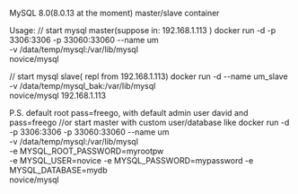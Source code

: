 MySQL 8.0(8.0.13 at the moment) master/slave container

Usage:
// start mysql master(suppose in: 192.168.1.113 )
docker run -d -p 3306:3306 -p 33060:33060 --name um \
-v /data/temp/mysql:/var/lib/mysql  \
novice/mysql

// start mysql slave( repl from 192.168.1.113)
docker run -d --name um_slave \
-v /data/temp/mysql_bak:/var/lib/mysql  \
novice/mysql 192.168.1.113

P.S. default root pass=freego, with default admin user david and pass=freego
//or start master with custom user/database like
docker run -d -p 3306:3306 -p 33060:33060 --name um \
-v /data/temp/mysql:/var/lib/mysql  \
-e MYSQL_ROOT_PASSWORD=myrootpw \
-e MYSQL_USER=novice -e MYSQL_PASSWORD=mypassword -e MYSQL_DATABASE=mydb \
novice/mysql